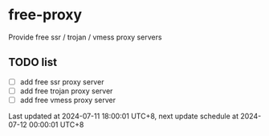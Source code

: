 
# free-proxy
Provide free ssr / trojan / vmess proxy servers


## TODO list
- [ ] add free ssr proxy server
- [ ] add free trojan proxy server
- [ ] add free vmess proxy server

Last updated at 2024-07-11 18:00:01 UTC+8, next update schedule at 2024-07-12 00:00:01 UTC+8

